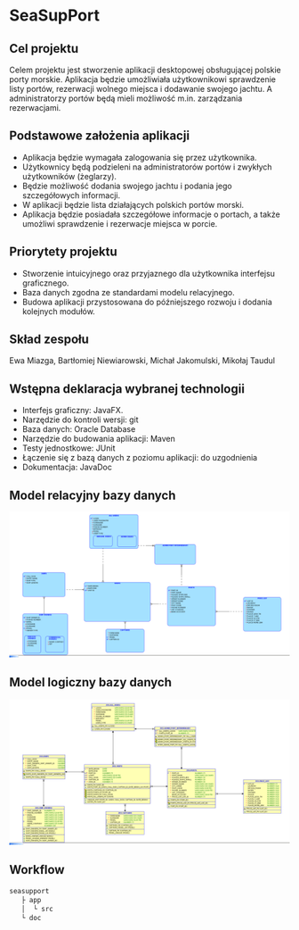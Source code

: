 # SeaSupPort



## Cel projektu

Celem projektu jest stworzenie aplikacji desktopowej obsługującej polskie porty morskie. Aplikacja będzie umożliwiała użytkownikowi sprawdzenie listy portów, rezerwacji wolnego miejsca i dodawanie swojego jachtu. A administratorzy portów będą mieli możliwość m.in. zarządzania rezerwacjami.


## Podstawowe założenia aplikacji

- Aplikacja będzie wymagała zalogowania się przez użytkownika.
- Użytkownicy będą podzieleni na administratorów portów i zwykłych użytkowników (żeglarzy).
- Będzie możliwość dodania swojego jachtu i podania jego szczegółowych informacji.
- W aplikacji będzie lista działających polskich portów morski.
- Aplikacja będzie posiadała szczegółowe informacje o portach, a także umożliwi sprawdzenie i rezerwacje miejsca w porcie.


## Priorytety projektu

- Stworzenie intuicyjnego oraz przyjaznego dla użytkownika interfejsu graficznego.
- Baza danych zgodna ze standardami modelu relacyjnego. 
- Budowa aplikacji przystosowana do późniejszego rozwoju i dodania kolejnych modułów.


## Skład zespołu

Ewa Miazga, Bartłomiej Niewiarowski, Michał Jakomulski, Mikołaj Taudul


## Wstępna deklaracja wybranej technologii

- Interfejs graficzny: JavaFX.
- Narzędzie do kontroli wersji: git
- Baza danych: Oracle Database
- Narzędzie do budowania aplikacji: Maven
- Testy jednostkowe: JUnit
- Łączenie się z bazą danych z poziomu aplikacji: do uzgodnienia
- Dokumentacja: JavaDoc


## Model relacyjny bazy danych

![model_relacyjny.png](./db_scripts/model_relacyjny.png)

## Model logiczny bazy danych

![mode_logiczny.png](./db_scripts/mode_logiczny.png)


## Workflow

```
seasupport
   ├ app
   │  └ src
   └ doc
```
